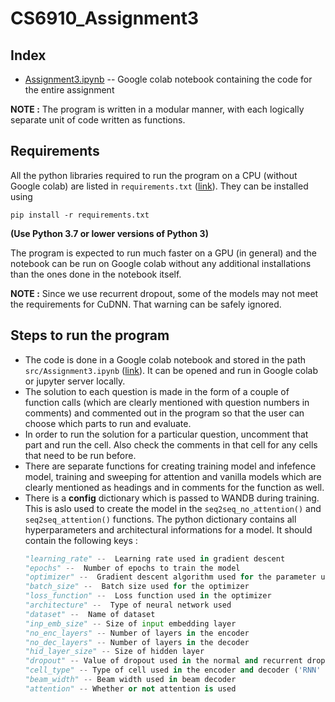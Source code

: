 # CS6910_Assignment3

## Index
- [Assignment3.ipynb](src/Assignment3.ipynb) -- Google colab notebook containing the code for the entire assignment

**NOTE :** The program is written in a modular manner, with each logically separate unit of code written as functions.  


## Requirements
All the python libraries required to run the program on a CPU (without Google colab) are listed in `requirements.txt` ([link](requirements.txt)).
They can be installed using 
```shell
pip install -r requirements.txt
```
**(Use Python 3.7 or lower versions of Python 3)**

The program is expected to run much faster on a GPU (in general) and the notebook can be run on Google colab without any additional installations than the ones done in the notebook itself. 

**NOTE :** Since we use recurrent dropout, some of the models may not meet the requirements for CuDNN. That warning can be safely ignored.


## Steps to run the program
- The code is done in a Google colab notebook and stored in the path `src/Assignment3.ipynb` ([link](src/Assignment3.ipynb)). It can be opened and run in Google colab or jupyter server locally.
- The solution to each question is made in the form of a couple of function calls (which are clearly mentioned with question numbers in comments) and commented out in the program so that the user can choose which parts to run and evaluate.
- In order to run the solution for a particular question, uncomment that part and run the cell. Also check the comments in that cell for any cells that need to be run before.
- There are separate functions for creating training model and infefence model, training and sweeping for attention and vanilla models which are clearly mentioned as headings and in comments for the function as well.
- There is a **config** dictionary which is passed to WANDB during training. This is aslo used to create the model in the `seq2seq_no_attention()` and `seq2seq_attention()` functions. The python dictionary contains all hyperparameters and architectural informations for a model. It should contain the following keys :
  ```python
  "learning_rate" --  Learning rate used in gradient descent
  "epochs" --  Number of epochs to train the model
  "optimizer" --  Gradient descent algorithm used for the parameter updation
  "batch_size" --  Batch size used for the optimizer
  "loss_function" --  Loss function used in the optimizer
  "architecture" --  Type of neural network used
  "dataset" --  Name of dataset
  "inp_emb_size" -- Size of input embedding layer
  "no_enc_layers" -- Number of layers in the encoder
  "no_dec_layers" -- Number of layers in the decoder
  "hid_layer_size" -- Size of hidden layer
  "dropout" -- Value of dropout used in the normal and recurrent dropout
  "cell_type" -- Type of cell used in the encoder and decoder ('RNN' or 'GRU' or 'LSTM')
  "beam_width" -- Beam width used in beam decoder
  "attention" -- Whether or not attention is used
  ```
